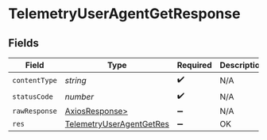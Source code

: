 # TelemetryUserAgentGetResponse


## Fields

| Field                                                                           | Type                                                                            | Required                                                                        | Description                                                                     |
| ------------------------------------------------------------------------------- | ------------------------------------------------------------------------------- | ------------------------------------------------------------------------------- | ------------------------------------------------------------------------------- |
| `contentType`                                                                   | *string*                                                                        | :heavy_check_mark:                                                              | N/A                                                                             |
| `statusCode`                                                                    | *number*                                                                        | :heavy_check_mark:                                                              | N/A                                                                             |
| `rawResponse`                                                                   | [AxiosResponse>](https://axios-http.com/docs/res_schema)                        | :heavy_minus_sign:                                                              | N/A                                                                             |
| `res`                                                                           | [TelemetryUserAgentGetRes](../../models/operations/telemetryuseragentgetres.md) | :heavy_minus_sign:                                                              | OK                                                                              |